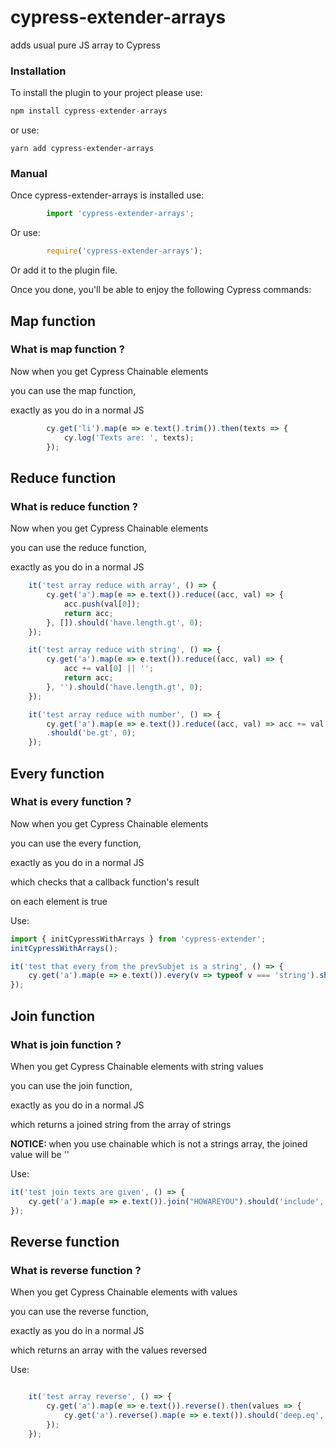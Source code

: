 <h1> cypress-extender-arrays </h1>

<p>adds usual pure JS array to Cypress</p>


<h3> Installation </h3>
<p>To install the plugin to your project please use:</p>

```javascript
npm install cypress-extender-arrays
```

<p>or use:</p>


```
yarn add cypress-extender-arrays
```

<h3>Manual</h3>

Once cypress-extender-arrays is installed use:

``` javascript
        import 'cypress-extender-arrays';

```

Or use: 

``` javascript
        require('cypress-extender-arrays');

```


Or add it to the plugin file.

Once you done, you'll be able to enjoy the following Cypress commands:



<h2> Map function </h2>

<h3> What is map function ?</h3>
<p> Now when you get Cypress Chainable elements</p>
<p>you can use the map function, </p>
<p>exactly as you do in a normal JS</p>


``` javascript
        cy.get('li').map(e => e.text().trim()).then(texts => {
            cy.log('Texts are: ', texts);
        });
```


<h2> Reduce function </h2>

<h3> What is reduce function ?</h3>
<p> Now when you get Cypress Chainable elements</p>
<p>you can use the reduce function, </p>
<p>exactly as you do in a normal JS</p>


``` javascript
    it('test array reduce with array', () => {
        cy.get('a').map(e => e.text()).reduce((acc, val) => {
            acc.push(val[0]);
            return acc;
        }, []).should('have.length.gt', 0);
    });

    it('test array reduce with string', () => {
        cy.get('a').map(e => e.text()).reduce((acc, val) => {
            acc += val[0] || '';
            return acc;
        }, '').should('have.length.gt', 0);
    });

    it('test array reduce with number', () => {
        cy.get('a').map(e => e.text()).reduce((acc, val) => acc += val.length, 0)
        .should('be.gt', 0);
    });
```



<h2> Every function </h2>

<h3> What is every function ?</h3>

<p> Now when you get Cypress Chainable elements</p>
<p>you can use the every function, </p>
<p>exactly as you do in a normal JS</p>

<p> which checks that a callback function's result</p>
<p> on each element is true</p>

Use: 


``` javascript
import { initCypressWithArrays } from 'cypress-extender';
initCypressWithArrays();

it('test that every from the prevSubjet is a string', () => {
    cy.get('a').map(e => e.text()).every(v => typeof v === 'string').should('be.true');
});

```


<h2> Join function </h2>

<h3> What is join function ?</h3>

<p> When you get Cypress Chainable elements with string values</p>
<p>you can use the join function, </p>
<p>exactly as you do in a normal JS</p>

<p> which returns a joined string from the array of strings</p>
<p><b>NOTICE: </b> when you use chainable which is not a strings array, the joined value will be ''</p>

Use: 


``` javascript
it('test join texts are given', () => {
    cy.get('a').map(e => e.text()).join("HOWAREYOU").should('include', 'HOWAREYOU');
});


```




<h2> Reverse function </h2>

<h3> What is reverse function ?</h3>

<p> When you get Cypress Chainable elements with values</p>
<p>you can use the reverse function, </p>
<p>exactly as you do in a normal JS</p>

<p> which returns an array with the values reversed</p>

Use: 


``` javascript

    it('test array reverse', () => {
        cy.get('a').map(e => e.text()).reverse().then(values => {
            cy.get('a').reverse().map(e => e.text()).should('deep.eq', values);
        });
    });


```

